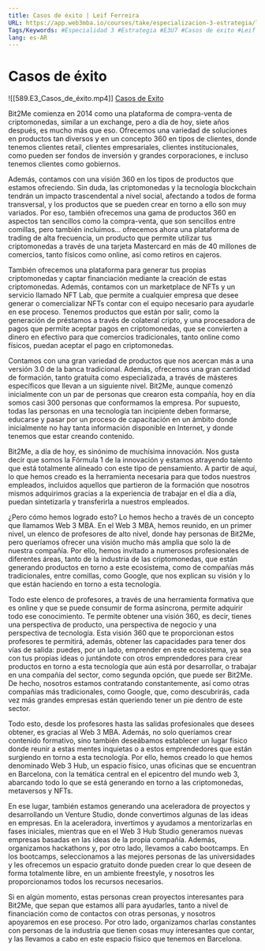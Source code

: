 ```yaml
---
title: Casos de éxito | Leif Ferreira
URL: https://app.web3mba.io/courses/take/especializacion-3-estrategia/lessons/41005256-7-casos-de-exito-leif-ferreira
Tags/Keywords: #Especialidad 3 #Estrategia #E3U7 #Casos de éxito #Leif Ferreira
lang: es-AR
---
```

# Casos de éxito
![[589.E3_Casos_de_éxito.mp4]]
[Casos de Exito](https://app.web3mba.io?wvideo=smuyr5z444)

Bit2Me comienza en 2014 como una plataforma de compra-venta de criptomonedas, similar a un exchange, pero a día de hoy, siete años después, es mucho más que eso. Ofrecemos una variedad de soluciones en productos tan diversos y en un concepto 360 en tipos de clientes, donde tenemos clientes retail, clientes empresariales, clientes institucionales, como pueden ser fondos de inversión y grandes corporaciones, e incluso tenemos clientes como gobiernos.

Además, contamos con una visión 360 en los tipos de productos que estamos ofreciendo. Sin duda, las criptomonedas y la tecnología blockchain tendrán un impacto trascendental a nivel social, afectando a todos de forma transversal, y los productos que se pueden crear en torno a ello son muy variados. Por eso, también ofrecemos una gama de productos 360 en aspectos tan sencillos como la compra-venta, que son sencillos entre comillas, pero también incluimos... ofrecemos ahora una plataforma de trading de alta frecuencia, un producto que permite utilizar tus criptomonedas a través de una tarjeta Mastercard en más de 40 millones de comercios, tanto físicos como online, así como retiros en cajeros.

También ofrecemos una plataforma para generar tus propias criptomonedas y captar financiación mediante la creación de estas criptomonedas. Además, contamos con un marketplace de NFTs y un servicio llamado NFT Lab, que permite a cualquier empresa que desee generar o comercializar NFTs contar con el equipo necesario para ayudarle en ese proceso. Tenemos productos que están por salir, como la generación de préstamos a través de colateral cripto, y una procesadora de pagos que permite aceptar pagos en criptomonedas, que se convierten a dinero en efectivo para que comercios tradicionales, tanto online como físicos, puedan aceptar el pago en criptomonedas.

Contamos con una gran variedad de productos que nos acercan más a una versión 3.0 de la banca tradicional. Además, ofrecemos una gran cantidad de formación, tanto gratuita como especializada, a través de másteres específicos que llevan a un siguiente nivel. Bit2Me, aunque comenzó inicialmente con un par de personas que crearon esta compañía, hoy en día somos casi 300 personas que conformamos la empresa. Por supuesto, todas las personas en una tecnología tan incipiente deben formarse, educarse y pasar por un proceso de capacitación en un ámbito donde inicialmente no hay tanta información disponible en Internet, y donde tenemos que estar creando contenido.

Bit2Me, a día de hoy, es sinónimo de muchísima innovación. Nos gusta decir que somos la Fórmula 1 de la innovación y estamos atrayendo talento que está totalmente alineado con este tipo de pensamiento. A partir de aquí, lo que hemos creado es la herramienta necesaria para que todos nuestros empleados, incluidos aquellos que partieron de la formación que nosotros mismos adquirimos gracias a la experiencia de trabajar en el día a día, puedan sintetizarla y transferirla a nuestros empleados.

¿Pero cómo hemos logrado esto? Lo hemos hecho a través de un concepto que llamamos Web 3 MBA. En el Web 3 MBA, hemos reunido, en un primer nivel, un elenco de profesores de alto nivel, donde hay personas de Bit2Me, pero queríamos ofrecer una visión mucho más amplia que solo la de nuestra compañía. Por ello, hemos invitado a numerosos profesionales de diferentes áreas, tanto de la industria de las criptomonedas, que están generando productos en torno a este ecosistema, como de compañías más tradicionales, entre comillas, como Google, que nos explican su visión y lo que están haciendo en torno a esta tecnología.

Todo este elenco de profesores, a través de una herramienta formativa que es online y que se puede consumir de forma asíncrona, permite adquirir todo ese conocimiento. Te permite obtener una visión 360, es decir, tienes una perspectiva de producto, una perspectiva de negocio y una perspectiva de tecnología. Esta visión 360 que te proporcionan estos profesores te permitirá, además, obtener las capacidades para tener dos vías de salida: puedes, por un lado, emprender en este ecosistema, ya sea con tus propias ideas o juntándote con otros emprendedores para crear productos en torno a esta tecnología que aún está por desarrollar, o trabajar en una compañía del sector, como segunda opción, que puede ser Bit2Me. De hecho, nosotros estamos contratando constantemente, así como otras compañías más tradicionales, como Google, que, como descubrirás, cada vez más grandes empresas están queriendo tener un pie dentro de este sector.

Todo esto, desde los profesores hasta las salidas profesionales que desees obtener, es gracias al Web 3 MBA. Además, no solo queríamos crear contenido formativo, sino también deseábamos establecer un lugar físico donde reunir a estas mentes inquietas o a estos emprendedores que están surgiendo en torno a esta tecnología. Por ello, hemos creado lo que hemos denominado Web 3 Hub, un espacio físico, unas oficinas que se encuentran en Barcelona, con la temática central en el epicentro del mundo web 3, abarcando todo lo que se está generando en torno a las criptomonedas, metaversos y NFTs.

En ese lugar, también estamos generando una aceleradora de proyectos y desarrollando un Venture Studio, donde convertimos algunas de las ideas en empresas. En la aceleradora, invertimos y ayudamos a mentorizarlas en fases iniciales, mientras que en el Web 3 Hub Studio generamos nuevas empresas basadas en las ideas de la propia compañía. Además, organizamos hackathons y, por otro lado, llevamos a cabo bootcamps. En los bootcamps, seleccionamos a las mejores personas de las universidades y les ofrecemos un espacio gratuito donde pueden crear lo que deseen de forma totalmente libre, en un ambiente freestyle, y nosotros les proporcionamos todos los recursos necesarios.

Si en algún momento, estas personas crean proyectos interesantes para Bit2Me, que sepan que estamos allí para ayudarles, tanto a nivel de financiación como de contactos con otras personas, y nosotros apoyaremos en ese proceso. Por otro lado, organizamos charlas constantes con personas de la industria que tienen cosas muy interesantes que contar, y las llevamos a cabo en este espacio físico que tenemos en Barcelona.